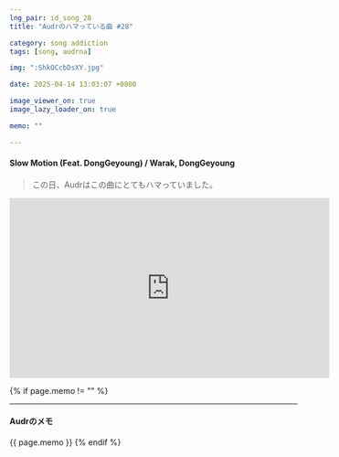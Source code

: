 ```yaml
---
lng_pair: id_song_28
title: "Audrのハマっている曲 #28"

category: song addiction
tags: [song, audrna]

img: ":ShkOCcbDsXY.jpg"

date: 2025-04-14 13:03:07 +0800

image_viewer_on: true
image_lazy_loader_on: true

memo: ""

---
```


<!-- outline-start -->
#### Slow Motion (Feat. DongGeyoung) / Warak, DongGeyoung
<!-- outline-end -->

> この日、Audrはこの曲にとてもハマっていました。

<iframe
  width="560"
  height="315"
  src="https://www.youtube.com/embed/ShkOCcbDsXY"
  title="YouTube video player"
  frameborder="0"
  allow="accelerometer; clipboard-write; encrypted-media; gyroscope; picture-in-picture; web-share"
  referrerpolicy="strict-origin-when-cross-origin"
  allowfullscreen
  data-align="center"
></iframe>

{% if page.memo != "" %}
<hr>

#### Audrのメモ

{{ page.memo }}
{% endif %}

